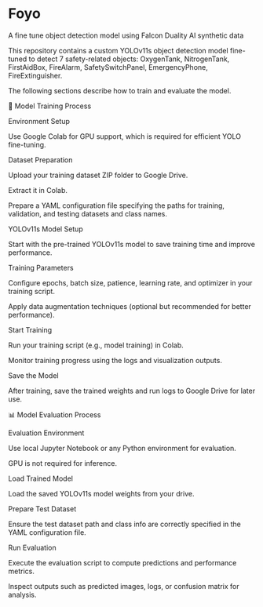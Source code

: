 # Foyo
A fine tune object detection model using Falcon Duality AI synthetic data

This repository contains a custom YOLOv11s object detection model fine-tuned to detect 7 safety-related objects:
OxygenTank, NitrogenTank, FirstAidBox, FireAlarm, SafetySwitchPanel, EmergencyPhone, FireExtinguisher.

The following sections describe how to train and evaluate the model.

🚀 Model Training Process

Environment Setup

Use Google Colab for GPU support, which is required for efficient YOLO fine-tuning.

Dataset Preparation

Upload your training dataset ZIP folder to Google Drive.

Extract it in Colab.

Prepare a YAML configuration file specifying the paths for training, validation, and testing datasets and class names.

YOLOv11s Model Setup

Start with the pre-trained YOLOv11s model to save training time and improve performance.

Training Parameters

Configure epochs, batch size, patience, learning rate, and optimizer in your training script.

Apply data augmentation techniques (optional but recommended for better performance).

Start Training

Run your training script (e.g., model training) in Colab.

Monitor training progress using the logs and visualization outputs.

Save the Model

After training, save the trained weights and run logs to Google Drive for later use.

📊 Model Evaluation Process

Evaluation Environment

Use local Jupyter Notebook or any Python environment for evaluation.

GPU is not required for inference.

Load Trained Model

Load the saved YOLOv11s model weights from your drive.

Prepare Test Dataset

Ensure the test dataset path and class info are correctly specified in the YAML configuration file.

Run Evaluation

Execute the evaluation script to compute predictions and performance metrics.

Inspect outputs such as predicted images, logs, or confusion matrix for analysis.
